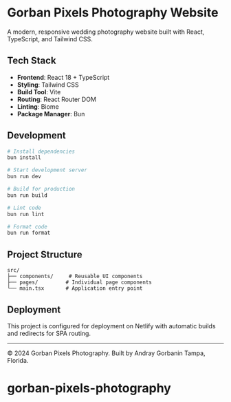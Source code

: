 # Gorban Pixels Photography Website

A modern, responsive wedding photography website built with React, TypeScript, and Tailwind CSS.



## Tech Stack

- **Frontend**: React 18 + TypeScript
- **Styling**: Tailwind CSS
- **Build Tool**: Vite
- **Routing**: React Router DOM
- **Linting**: Biome
- **Package Manager**: Bun

## Development

```bash
# Install dependencies
bun install

# Start development server
bun run dev

# Build for production
bun run build

# Lint code
bun run lint

# Format code
bun run format
```

## Project Structure

```
src/
├── components/     # Reusable UI components
├── pages/         # Individual page components
└── main.tsx       # Application entry point
```

## Deployment

This project is configured for deployment on Netlify with automatic builds and redirects for SPA routing.

---

© 2024 Gorban Pixels Photography. Built by Andray Gorbanin Tampa, Florida.

# gorban-pixels-photography
